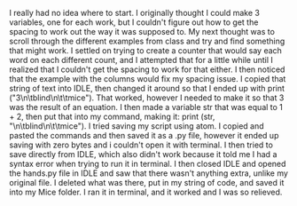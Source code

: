 I really had no idea where to start. I originally thought I could make 3 variables, one for each work, but I couldn't figure out how to get the spacing to work out the way it was supposed to.
My next thought was to scroll through the different examples from class and try and find something that might work. I settled on trying to create a counter that would say each word on each different count, and I attempted that for a little while until I realized that I couldn't get the spacing to work for that either.
I then noticed that the example with the columns would fix my spacing issue. I copied that string of text into IDLE, then changed it around so that I ended up with print ("3\n\tblind\n\t\tmice"). That worked, however I needed to make it so that 3 was the result of an equation.
I then made a variable str that was equal to 1 + 2, then put that into my command, making it: print (str, "\n\tblind\n\t\tmice").
I tried saving my script using atom. I copied and pasted the commands and then saved it as a .py file, however it ended up saving with zero bytes and i couldn't open it with terminal.
I then tried to save directly from IDLE, which also didn't work because it told me I had a syntax error when trying to run it in terminal.
I then closed IDLE and opened the hands.py file in IDLE and saw that there wasn't anything extra, unlike my original file. I deleted what was there, put in my string of code, and saved it into my Mice folder. I ran it in terminal, and it worked and I was so relieved.
